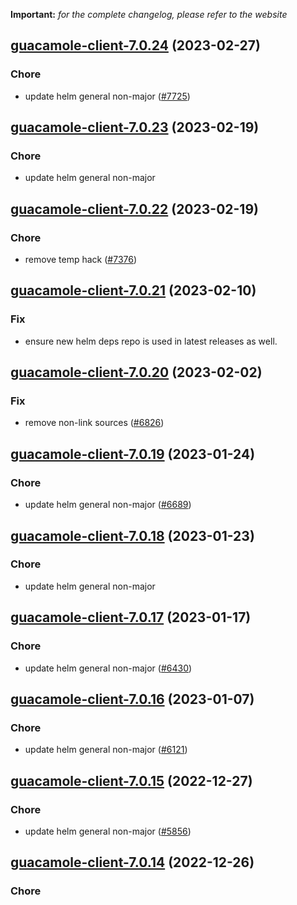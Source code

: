 **Important:**
*for the complete changelog, please refer to the website*




## [guacamole-client-7.0.24](https://github.com/truecharts/charts/compare/guacamole-client-7.0.23...guacamole-client-7.0.24) (2023-02-27)

### Chore

- update helm general non-major ([#7725](https://github.com/truecharts/charts/issues/7725))
  
  


## [guacamole-client-7.0.23](https://github.com/truecharts/charts/compare/guacamole-client-7.0.22...guacamole-client-7.0.23) (2023-02-19)

### Chore

- update helm general non-major
  
  


## [guacamole-client-7.0.22](https://github.com/truecharts/charts/compare/guacamole-client-7.0.21...guacamole-client-7.0.22) (2023-02-19)

### Chore

- remove temp hack ([#7376](https://github.com/truecharts/charts/issues/7376))
  
  


## [guacamole-client-7.0.21](https://github.com/truecharts/charts/compare/guacamole-client-7.0.20...guacamole-client-7.0.21) (2023-02-10)

### Fix

- ensure new helm deps repo is used in latest releases as well.
  
  


## [guacamole-client-7.0.20](https://github.com/truecharts/charts/compare/guacamole-client-7.0.19...guacamole-client-7.0.20) (2023-02-02)

### Fix

- remove non-link sources ([#6826](https://github.com/truecharts/charts/issues/6826))
  
  


## [guacamole-client-7.0.19](https://github.com/truecharts/charts/compare/guacamole-client-7.0.18...guacamole-client-7.0.19) (2023-01-24)

### Chore

- update helm general non-major ([#6689](https://github.com/truecharts/charts/issues/6689))
  
  


## [guacamole-client-7.0.18](https://github.com/truecharts/charts/compare/guacamole-client-7.0.17...guacamole-client-7.0.18) (2023-01-23)

### Chore

- update helm general non-major
  
  


## [guacamole-client-7.0.17](https://github.com/truecharts/charts/compare/guacamole-client-7.0.16...guacamole-client-7.0.17) (2023-01-17)

### Chore

- update helm general non-major ([#6430](https://github.com/truecharts/charts/issues/6430))
  
  


## [guacamole-client-7.0.16](https://github.com/truecharts/charts/compare/guacamole-client-7.0.15...guacamole-client-7.0.16) (2023-01-07)

### Chore

- update helm general non-major ([#6121](https://github.com/truecharts/charts/issues/6121))
  
  


## [guacamole-client-7.0.15](https://github.com/truecharts/charts/compare/guacamole-client-7.0.14...guacamole-client-7.0.15) (2022-12-27)

### Chore

- update helm general non-major ([#5856](https://github.com/truecharts/charts/issues/5856))
  
  


## [guacamole-client-7.0.14](https://github.com/truecharts/charts/compare/guacamole-client-7.0.13...guacamole-client-7.0.14) (2022-12-26)

### Chore
